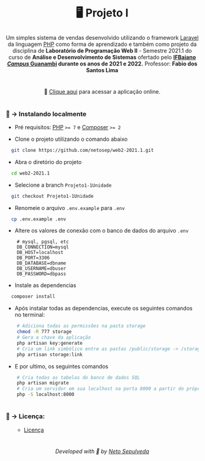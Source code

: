 <h1 align="center">
  <!--<img src="">-->
  <p>🖥 Projeto I</p>
</h1>

<p align="center">
  Um simples sistema de vendas desenvolvido utilizando o framework <a href="https://laravel.com/">Laravel</a> da linguagem <a href="https://www.php.net/">PHP</a> como forma de aprendizado e também como projeto da disciplina de <b>Laboratório de Programação Web II</b> - Semestre 2021.1 do curso de <b>Análise e Desenvolvimento de Sistemas</b> ofertado pelo <a href="https://www.ifbaiano.edu.br/unidades/guanambi/"><b>IFBaiano <i>Campus</i> Guanambi</a> durante os anos de 2021 e 2022.</b> Professor: <b>Fabio dos Santos Lima</b>
</p>

#

<p align="center">
  🔗 <a href="http://sisvendaweb.herokuapp.com/">Clique aqui</a> para acessar a aplicação online.
</p>

#

### 📌 → Instalando localmente
- Pré requisitos: <a href="https://www.php.net/">PHP</a> `>= 7` e <a href="https://getcomposer.org/">Composer</a> `>= 2`


- Clone o projeto utilizando o comando abaixo
```bash
  git clone https://github.com/netosep/web2-2021.1.git
```
- Abra o diretório do projeto
```bash
  cd web2-2021.1
```
- Selecione a branch `Projeto1-1Unidade`
```bash
  git checkout Projeto1-1Unidade 
```
- Renomeie o arquivo `.env.example` para `.env`
```bash
  cp .env.example .env
```
- Altere os valores de conexão com o banco de dados do arquivo `.env`
```env
    # mysql, pgsql, etc
    DB_CONNECTION=mysql
    DB_HOST=localhost
    DB_PORT=3306
    DB_DATABASE=dbname
    DB_USERNAME=dbuser
    DB_PASSWORD=dbpass
```
- Instale as dependencias
```bash
  composer install
```
- Após instalar todas as dependencias, execute os seguintes comandos no terminal:
```bash
    # Adiciona todas as permissões na pasta storage
    chmod -R 777 storage 
    # Gera a chave da aplicação
    php artisan key:generate 
    # Cria um link simbólico entre as pastas /public/storage -> /storage/app/public
    php artisan storage:link
```
- E por ultimo, os seguintes comandos
```bash
    # Cria todas as tabelas do banco de dados SQL
    php artisan migrate
    # Cria um servidor em sua localhost na porta 8000 a partir do próprio php
    php -S localhost:8000
```

#

### 📄 →  Licença:
<ul>
  <ul>
    <li><a href="">Licença</a></li>
  </ul>
</ul>

#

<p align="center">
  <i>Developed with 🖤 by <a href="https://github.com/netosep" >Neto Sepulveda</a></i>
</p>










